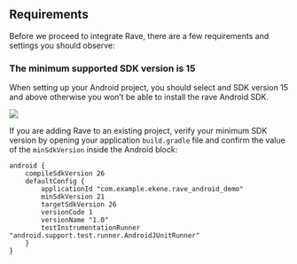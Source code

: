 ## Requirements

Before we proceed to integrate Rave, there are a few requirements and settings you should observe:

### The minimum supported SDK version is 15

When setting up your Android project, you should select and SDK version 15 and above otherwise you won’t be able to install the rave Android SDK. 


![](https://d2mxuefqeaa7sj.cloudfront.net/s_8FC0C205C6C6D156B3F75DD902F33C280A5115B9ABB240370D5D15C9E24E62A8_1521035695845_sdk15.jpg)


If you are adding Rave to an existing project, verify your minimum SDK version by opening your application `build.gradle` file and confirm the value of the `minSdkVersion`  inside the Android block:


    android {
        compileSdkVersion 26
        defaultConfig {
            applicationId "com.example.ekene.rave_android_demo"
            minSdkVersion 21
            targetSdkVersion 26
            versionCode 1
            versionName "1.0"
            testInstrumentationRunner "android.support.test.runner.AndroidJUnitRunner"
        }
    }
